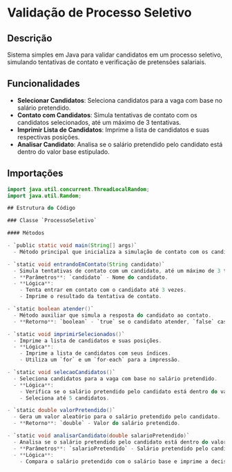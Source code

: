 # Validação de Processo Seletivo

## Descrição

Sistema simples em Java para validar candidatos em um processo seletivo, simulando tentativas de contato e verificação de pretensões salariais.

## Funcionalidades

- **Selecionar Candidatos**: Seleciona candidatos para a vaga com base no salário pretendido.
- **Contato com Candidatos**: Simula tentativas de contato com os candidatos selecionados, até um máximo de 3 tentativas.
- **Imprimir Lista de Candidatos**: Imprime a lista de candidatos e suas respectivas posições.
- **Analisar Candidato**: Analisa se o salário pretendido pelo candidato está dentro do valor base estipulado.

## Importações

```java
import java.util.concurrent.ThreadLocalRandom;
import java.util.Random;

## Estrutura do Código

### Classe `ProcessoSeletivo`

#### Métodos

- `public static void main(String[] args)`
  - Método principal que inicializa a simulação de contato com os candidatos.

- `static void entrandoEmContato(String candidato)`
  - Simula tentativas de contato com um candidato, até um máximo de 3 tentativas.
  - **Parâmetros**: `candidato` - Nome do candidato.
  - **Lógica**:
    - Tenta entrar em contato com o candidato até 3 vezes.
    - Imprime o resultado da tentativa de contato.

- `static boolean atender()`
  - Método auxiliar que simula a resposta do candidato ao contato.
  - **Retorno**: `boolean` - `true` se o candidato atender, `false` caso contrário.

- `static void imprimirSelecionados()`
  - Imprime a lista de candidatos e suas posições.
  - **Lógica**:
    - Imprime a lista de candidatos com seus índices.
    - Utiliza um `for` e um `for-each` para a impressão.

- `static void selecaoCandidatos()`
  - Seleciona candidatos para a vaga com base no salário pretendido.
  - **Lógica**:
    - Verifica se o salário pretendido pelo candidato está dentro do valor base estipulado.
    - Seleciona até 5 candidatos.

- `static double valorPretendido()`
  - Gera um valor aleatório para o salário pretendido pelo candidato.
  - **Retorno**: `double` - Valor do salário pretendido.

- `static void analisarCandidato(double salarioPretendido)`
  - Analisa se o salário pretendido pelo candidato está dentro do valor base estipulado.
  - **Parâmetros**: `salarioPretendido` - Salário pretendido pelo candidato.
  - **Lógica**:
    - Compara o salário pretendido com o salário base e imprime a decisão de ligar, fazer uma contra proposta, ou aguardar.

